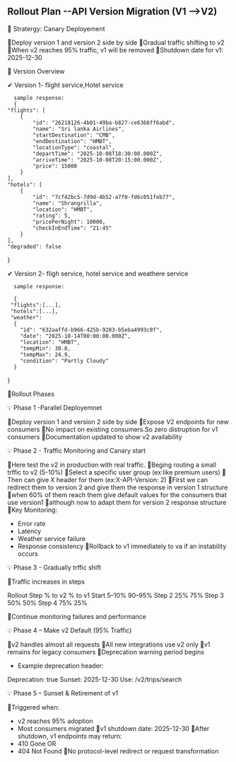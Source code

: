 Rollout Plan --API Version Migration (V1 -->V2)
-----------------------------------------------

🌟 Stratergy: Canary Deployement

📌Deploy version 1 and version 2 side by side
📌Gradual traffic shifting to v2
📌When v2 reaches 95% traffic, v1 will be removed
📌Shutdown date for v1: 2025-12-30

🌟 Version Overview

 ✔ Version 1- flight service,Hotel service

      sample response:
      {
    "flights": [
        {
            "id": "26218126-4b01-49ba-b827-ce6366ff6abd",
            "name": "Sri lanka Airlines",
            "startDestination": "CMB",
            "endDestination": "HMBT",
            "locationType": "coastal",
            "departTime": "2025-10-08T18:30:00.000Z",
            "arriveTime": "2025-10-08T20:15:00.000Z",
            "price": 15000
        }
    ],
    "hotels": [
        {
            "id": "7cf42bc5-7d9d-4b52-a7f0-fd6c051feb77",
            "name": "Shrangrilla",
            "location": "HMBT",
            "rating": 5,
            "pricePerNight": 10000,
            "checkInEndTime": "21:45"
        }
    ],
    "degraded": false
}

 ✔ Version 2- fligh service, hotel service and weathere service

      sample response:

      {
     "flights":[...],
     "hotels":[...],
     "weather":
      {
        "id": "632aaffd-b966-425b-9283-b5eba4993c8f",
        "date": "2025-10-14T00:00:00.000Z",
        "location": "HMBT",
        "tempMin": 30.8,
        "tempMax": 24.9,
        "condition": "Partly Cloudy"
      }
}

🌟Rollout Phases

💡 Phase 1 -Parallel Deployemnet 

📌Deploy version 1 and version 2 side by side
📌Expose V2 endpoints for new consumers
📌No impact on existing consumers.So zero distruption for v1 consumers
📌Documentation updated to show v2 availability

💡 Phase 2 - Traffic Monitoring and Canary start

📌Here test the v2 in production with real traffic.
📌Beging routing a small trffic to v2 (5-10%)
📌Select a specific user group (ex:like premium users)
📌Then can give X header for them (ex:X-API-Version: 2)
📌First we can redirect them to version 2 and give them the response in version 1 structure
📌when 60% of them reach them give default values for the consumers that use version1 📌although now to adapt them for version 2 response structure
📌Key Monitoring:
- Error rate
- Latency
- Weather service failure
- Response consistency
📌Rollback to v1 immediately to va if an instability occurs

💡 Phase 3 - Gradually trffic shift

📌Traffic increases in steps

Rollout Step	    % to v2	        % to v1
Start	            5–10%	          90–95%
Step 2	          25%	            75%
Step 3	          50%	            50%
Step 4	          75%	            25%

📌Continue monitoring failures and performance

💡 Phase 4 – Make v2 Default (95% Traffic)

📌v2 handles almost all requests
📌All new integrations use v2 only
📌v1 remains for legacy consumers
📌Deprecation warning period begins

- Example deprecation header:

Deprecation: true
Sunset: 2025-12-30
Use: /v2/trips/search

💡 Phase 5 – Sunset & Retirement of v1

📌Triggered when:
- v2 reaches 95% adoption
- Most consumers migrated
📌v1 shutdown date: 2025-12-30
📌After shutdown, v1 endpoints may return:
- 410 Gone OR
- 404 Not Found
📌No protocol-level redirect or request transformation


